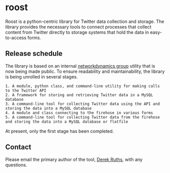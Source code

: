 roost
=====

Roost is a python-centric library for Twitter data collection and storage.  The library provides the necessary tools to connect processes that collect content from Twitter directly to storage systems that hold the data in easy-to-access forms.

Release schedule
----------------

The library is based on an internal [networkdynamics group](http://www.networkdynamics.org) utility that is now being made public.  To ensure readability and maintainability, the library is being unrolled in several stages.

	1. A module, python class, and command-line utility for making calls to the Twitter API
	2. A framework for storing and retrieving Twitter data in a MySQL database
	3. A command-line tool for collecting Twitter data using the API and storing the data into a MySQL database
	4. A module and class connecting to the firehose in various forms
	5. A command-line tool for collecting Twitter data from the firehose and storing the data into a MySQL database or flatfile

At present, only the first stage has been completed.
	
Contact
-------

Please email the primary author of the tool, [Derek Ruths](mailto:druths@networkdynamics.org>), with any questions.
